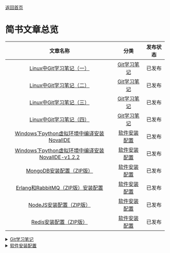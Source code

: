 [返回首页](../README.md)

# 简书文章总览

| 文章名称                                                  | 分类                     | 发布状态 |
|:-----------------------------------------------------:|:----------------------:|:----:|
| [Linux中Git学习笔记（一）](CAT1/ch1.md)                       | [Git学习笔记](CAT1/ch0.md) | 已发布  |
| [Linux中Git学习笔记（二）](CAT1/ch2.md)                       | [Git学习笔记](CAT1/ch0.md) | 已发布  |
| [Linux中Git学习笔记（三）](CAT1/ch3.md)                       | [Git学习笔记](CAT1/ch0.md) | 已发布  |
| [Linux中Git学习笔记（四）](CAT1/ch4.md)                       | [Git学习笔记](CAT1/ch0.md) | 已发布  |
| [Windows下python虚拟环境中编译安装NovalIDE](CAT2/ch1.md)        | [软件安装配置](CAT2/ch0.md)  | 已发布  |
| [Windows下python虚拟环境中编译安装NovalIDE-v1.2.2](CAT2/ch2.md) | [软件安装配置](CAT2/ch0.md)  | 已发布  |
| [MongoDB安装配置（ZIP版）](CAT2/ch3.md)                      | [软件安装配置](CAT2/ch0.md)  | 已发布  |
| [Erlang和RabbitMQ（ZIP版）安装配置](CAT2/ch4.md)              | [软件安装配置](CAT2/ch0.md)  | 已发布  |
| [NodeJS安装配置（ZIP版）](CAT2/ch5.md)                       | [软件安装配置](CAT2/ch0.md)  | 已发布  |
| [Redis安装配置（ZIP版）](CAT2/ch6.md)                        | [软件安装配置](CAT2/ch0.md)  | 已发布  |

<details>
<summary><a href="CAT1/ch0.md">Git学习笔记</a></summary>
<p><a href="CAT1/ch1.md">Linux中Git学习笔记（一）</a></p>
<p><a href="CAT1/ch2.md">Linux中Git学习笔记（二）</a></p>
<p><a href="CAT1/ch3.md">Linux中Git学习笔记（三）</a></p>
<p><a href="CAT1/ch4.md">Linux中Git学习笔记（四）</a></p>
</details>

<details>
<summary><a href="CAT2/ch0.md">软件安装配置</a></summary>
<p><a href="CAT2/ch1.md">Windows下python虚拟环境中编译安装NovalIDE</a></p>
<p><a href="CAT2/ch2.md">Windows下python虚拟环境中编译安装NovalIDE-v1.2.2</a></p>
<p><a href="CAT2/ch3.md">MongoDB安装配置（ZIP版）</a></p>
<p><a href="CAT2/ch4.md">Erlang和RabbitMQ（ZIP版）安装配置</a></p>
<p><a href="CAT2/ch5.md">NodeJS安装配置（ZIP版）</a></p>
<p><a href="CAT2/ch6.md">Redis安装配置（ZIP版）</a></p>
</details>

<!-- 
<details>
<summary>[各种神奇网站](./Git学习笔记/目录.md)</summary>
[CodeWars网站介绍](./各种神奇网站的介绍/CodeWars网站介绍.md)
</details>
 -->
